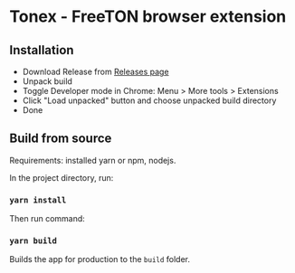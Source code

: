 # Tonex - FreeTON browser extension

## Installation
* Download Release from [Releases page](https://github.com/TonexWallet/tonex-extension/releases)
* Unpack build
* Toggle Developer mode in Chrome: Menu > More tools > Extensions
* Click "Load unpacked" button and choose unpacked build directory
* Done

## Build from source

Requirements: installed yarn or npm, nodejs.

In the project directory, run:

### `yarn install`

Then run command:

### `yarn build`

Builds the app for production to the `build` folder.
